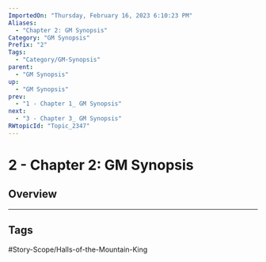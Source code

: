 ```yaml
---
ImportedOn: "Thursday, February 16, 2023 6:10:23 PM"
Aliases:
  - "Chapter 2: GM Synopsis"
Category: "GM Synopsis"
Prefix: "2"
Tags:
  - "Category/GM-Synopsis"
parent:
  - "GM Synopsis"
up:
  - "GM Synopsis"
prev:
  - "1 - Chapter 1_ GM Synopsis"
next:
  - "3 - Chapter 3_ GM Synopsis"
RWtopicId: "Topic_2347"
---
```

# 2 - Chapter 2: GM Synopsis
## Overview

---
## Tags
#Story-Scope/Halls-of-the-Mountain-King

